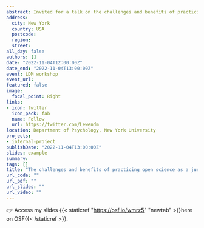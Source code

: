 ```yaml
---
abstract: Invited for a talk on the challenges and benefits of practicing open science as a junior researcher for the Lab for the Developing Mind at New York University.
address:
  city: New York
  country: USA
  postcode: 
  region: 
  street: 
all_day: false
authors: []
date: "2022-11-04T12:00:00Z"
date_end: "2022-11-04T13:00:00Z"
event: LDM workshop
event_url: 
featured: false
image:
  focal_point: Right
links:
- icon: twitter
  icon_pack: fab
  name: Follow
  url: https://twitter.com/Lewendm
location: Department of Psychology, New York University
projects:
- internal-project
publishDate: "2022-11-04T13:00:00Z"
slides: example
summary: 
tags: []
title: "The challenges and benefits of practicing open science as a junior researcher"
url_code: ""
url_pdf: ""
url_slides: ""
url_video: ""
---
```


👉 Access my slides {{< staticref "https://osf.io/wmrz5" "newtab" >}}here on OSF{{< /staticref >}}.

